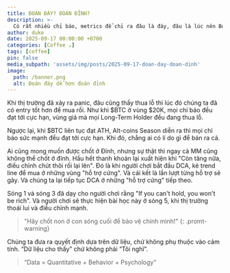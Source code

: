 ```yaml
---
title: ĐOÁN ĐÁY? ĐOÁN ĐỈNH?
description: >-
  Có rất nhiều chỉ báo, metrics để chỉ ra đâu là đáy, đâu là lúc nên Buy. Nhưng có rất ít chỉ báo, metrics chỉ ra được đâu là đỉnh, khi nào nên Sell mà chúng ta có thể tiếp cận.
author: duke
date: 2025-09-17 00:00:00 +0700
categories: [Coffee ☕️]
tags: [coffee]
pin: false
media_subpath: 'assets/img/posts/2025-09-17-doan-day-doan-dinh'
image:
  path: /banner.png
  alt: Đoán đáy dễ hơn đoán đỉnh
---
```


Khi thị trường đã xảy ra panic, đâu cũng thấy thua lỗ thì lúc đó chúng ta đã có entry tốt hơn để mua rồi. Như khi $BTC ở vùng $20K, mọi chỉ báo đều đạt tới cực hạn, vùng giá mà mọi Long-Term Holder đều đang thua lỗ.

Ngược lại, khi $BTC liên tục đạt ATH, Alt-coins Season diễn ra thì mọi chỉ báo sức mạnh đều đạt tới cực hạn. Khi đó, chẳng ai có lí do gì để bán ra cả.

Ai cũng mong muốn được chốt ở Đỉnh, nhưng sự thật thì ngay cả MM cũng không thể chốt ở đỉnh. Hầu hết thanh khoản lại xuất hiện khi "Còn tăng nữa, điều chỉnh chút thôi rồi lại lên". Đó là khi người chơi bắt đầu DCA, kẻ trend line để mua ở những vùng "hỗ trợ cứng". Và cái kết là lần lượt từng hỗ trợ sẽ gãy. Và chúng ta lại tiếp tục DCA ở những "hỗ trợ cứng" tiếp theo.

Sóng 1 và sóng 3 đã dạy cho người chơi rằng "If you can't hold, you won't be rich". Và người chơi sẽ thực hiện bài học này ở sóng 5, khi thị trường thoái lui và điều chỉnh mạnh.

>"Hãy chốt non ở con sóng cuối để bảo vệ chính mình!"
{: .promt-warning}

Chúng ta đưa ra quyết định dựa trên dữ liệu, chứ không phụ thuộc vào cảm tính. “Dữ liệu cho thấy” chứ không phải “Tôi nghĩ”.

> “Data = Quantitative + Behavior + Psychology”